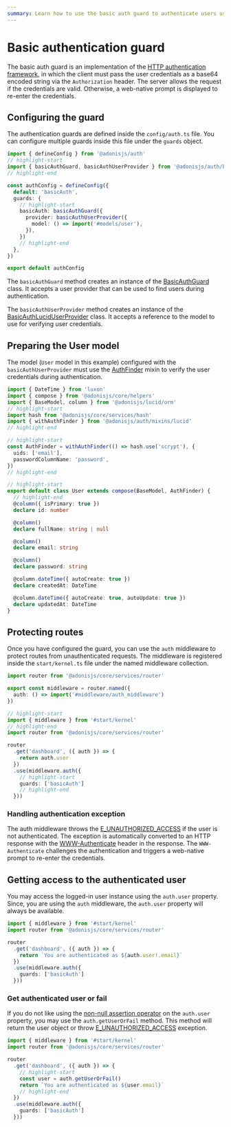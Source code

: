 ```yaml
---
summary: Learn how to use the basic auth guard to authenticate users using the HTTP authentication framework.
---
```


# Basic authentication guard

The basic auth guard is an implementation of the [HTTP authentication framework](https://developer.mozilla.org/en-US/docs/Web/HTTP/Authentication), in which the client must pass the user credentials as a base64 encoded string via the `Authorization` header. The server allows the request if the credentials are valid. Otherwise, a web-native prompt is displayed to re-enter the credentials.

## Configuring the guard
The authentication guards are defined inside the `config/auth.ts` file. You can configure multiple guards inside this file under the `guards` object.

```ts
import { defineConfig } from '@adonisjs/auth'
// highlight-start
import { basicAuthGuard, basicAuthUserProvider } from '@adonisjs/auth/basic_auth'
// highlight-end

const authConfig = defineConfig({
  default: 'basicAuth',
  guards: {
    // highlight-start
    basicAuth: basicAuthGuard({
      provider: basicAuthUserProvider({
        model: () => import('#models/user'),
      }),
    })
    // highlight-end
  },
})

export default authConfig
```

The `basicAuthGuard` method creates an instance of the [BasicAuthGuard](https://github.com/adonisjs/auth/blob/main/modules/basic_auth_guard/guard.ts) class. It accepts a user provider that can be used to find users during authentication.

The `basicAuthUserProvider` method creates an instance of the [BasicAuthLucidUserProvider](https://github.com/adonisjs/auth/blob/main/modules/basic_auth_guard/user_providers/lucid.ts) class. It accepts a reference to the model to use for verifying user credentials.


## Preparing the User model
The model (`User` model in this example) configured with the `basicAuthUserProvider` must use the [AuthFinder](./verifying_user_credentials.md#using-the-auth-finder-mixin) mixin to verify the user credentials during authentication.

```ts
import { DateTime } from 'luxon'
import { compose } from '@adonisjs/core/helpers'
import { BaseModel, column } from '@adonisjs/lucid/orm'
// highlight-start
import hash from '@adonisjs/core/services/hash'
import { withAuthFinder } from '@adonisjs/auth/mixins/lucid'
// highlight-end

// highlight-start
const AuthFinder = withAuthFinder(() => hash.use('scrypt'), {
  uids: ['email'],
  passwordColumnName: 'password',
})
// highlight-end

// highlight-start
export default class User extends compose(BaseModel, AuthFinder) {
  // highlight-end
  @column({ isPrimary: true })
  declare id: number

  @column()
  declare fullName: string | null

  @column()
  declare email: string

  @column()
  declare password: string

  @column.dateTime({ autoCreate: true })
  declare createdAt: DateTime

  @column.dateTime({ autoCreate: true, autoUpdate: true })
  declare updatedAt: DateTime
}
```

## Protecting routes
Once you have configured the guard, you can use the `auth` middleware to protect routes from unauthenticated requests. The middleware is registered inside the `start/kernel.ts` file under the named middleware collection.

```ts
import router from '@adonisjs/core/services/router'

export const middleware = router.named({
  auth: () => import('#middleware/auth_middleware')
})
```

```ts
// highlight-start
import { middleware } from '#start/kernel'
// highlight-end
import router from '@adonisjs/core/services/router'

router
  .get('dashboard', ({ auth }) => {
    return auth.user
  })
  .use(middleware.auth({
    // highlight-start
    guards: ['basicAuth']
    // highlight-end
  }))
```

### Handling authentication exception

The auth middleware throws the [E_UNAUTHORIZED_ACCESS](https://github.com/adonisjs/auth/blob/main/src/auth/errors.ts#L18) if the user is not authenticated. The exception is automatically converted to an HTTP response with the [WWW-Authenticate](https://developer.mozilla.org/en-US/docs/Web/HTTP/Headers/WWW-Authenticate) header in the response. The `WWW-Authenticate` challenges the authentication and triggers a web-native prompt to re-enter the credentials.

## Getting access to the authenticated user
You may access the logged-in user instance using the `auth.user` property. Since, you are using the `auth` middleware, the `auth.user` property will always be available.

```ts
import { middleware } from '#start/kernel'
import router from '@adonisjs/core/services/router'

router
  .get('dashboard', ({ auth }) => {
    return `You are authenticated as ${auth.user!.email}`
  })
  .use(middleware.auth({
    guards: ['basicAuth']
  }))
```

### Get authenticated user or fail
If you do not like using the [non-null assertion operator](https://www.typescriptlang.org/docs/handbook/2/everyday-types.html#non-null-assertion-operator-postfix-) on the `auth.user` property, you may use the `auth.getUserOrFail` method. This method will return the user object or throw [E_UNAUTHORIZED_ACCESS](../references/exceptions.md#e_unauthorized_access) exception.

```ts
import { middleware } from '#start/kernel'
import router from '@adonisjs/core/services/router'

router
  .get('dashboard', ({ auth }) => {
    // highlight-start
    const user = auth.getUserOrFail()
    return `You are authenticated as ${user.email}`
    // highlight-end
  })
  .use(middleware.auth({
    guards: ['basicAuth']
  }))
```
